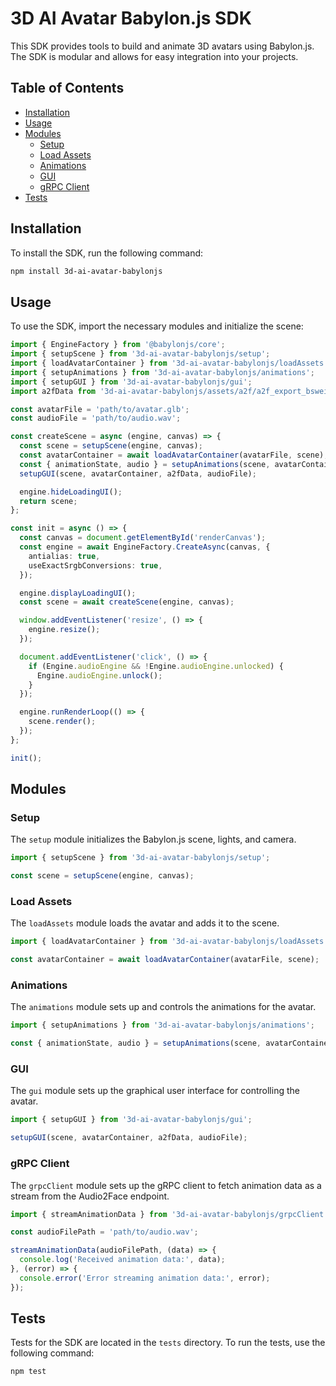 # 3D AI Avatar Babylon.js SDK

This SDK provides tools to build and animate 3D avatars using Babylon.js. The SDK is modular and allows for easy integration into your projects.

## Table of Contents

- [Installation](#installation)
- [Usage](#usage)
- [Modules](#modules)
  - [Setup](#setup)
  - [Load Assets](#load-assets)
  - [Animations](#animations)
  - [GUI](#gui)
  - [gRPC Client](#grpc-client)
- [Tests](#tests)

## Installation

To install the SDK, run the following command:

```bash
npm install 3d-ai-avatar-babylonjs
```

## Usage

To use the SDK, import the necessary modules and initialize the scene:

```typescript
import { EngineFactory } from '@babylonjs/core';
import { setupScene } from '3d-ai-avatar-babylonjs/setup';
import { loadAvatarContainer } from '3d-ai-avatar-babylonjs/loadAssets';
import { setupAnimations } from '3d-ai-avatar-babylonjs/animations';
import { setupGUI } from '3d-ai-avatar-babylonjs/gui';
import a2fData from '3d-ai-avatar-babylonjs/assets/a2f/a2f_export_bsweight-Adam-from-Edukey-11L-Charlie.json';

const avatarFile = 'path/to/avatar.glb';
const audioFile = 'path/to/audio.wav';

const createScene = async (engine, canvas) => {
  const scene = setupScene(engine, canvas);
  const avatarContainer = await loadAvatarContainer(avatarFile, scene);
  const { animationState, audio } = setupAnimations(scene, avatarContainer, a2fData, audioFile);
  setupGUI(scene, avatarContainer, a2fData, audioFile);

  engine.hideLoadingUI();
  return scene;
};

const init = async () => {
  const canvas = document.getElementById('renderCanvas');
  const engine = await EngineFactory.CreateAsync(canvas, {
    antialias: true,
    useExactSrgbConversions: true,
  });

  engine.displayLoadingUI();
  const scene = await createScene(engine, canvas);

  window.addEventListener('resize', () => {
    engine.resize();
  });

  document.addEventListener('click', () => {
    if (Engine.audioEngine && !Engine.audioEngine.unlocked) {
      Engine.audioEngine.unlock();
    }
  });

  engine.runRenderLoop(() => {
    scene.render();
  });
};

init();
```

## Modules

### Setup

The `setup` module initializes the Babylon.js scene, lights, and camera.

```typescript
import { setupScene } from '3d-ai-avatar-babylonjs/setup';

const scene = setupScene(engine, canvas);
```

### Load Assets

The `loadAssets` module loads the avatar and adds it to the scene.

```typescript
import { loadAvatarContainer } from '3d-ai-avatar-babylonjs/loadAssets';

const avatarContainer = await loadAvatarContainer(avatarFile, scene);
```

### Animations

The `animations` module sets up and controls the animations for the avatar.

```typescript
import { setupAnimations } from '3d-ai-avatar-babylonjs/animations';

const { animationState, audio } = setupAnimations(scene, avatarContainer, a2fData, audioFile);
```

### GUI

The `gui` module sets up the graphical user interface for controlling the avatar.

```typescript
import { setupGUI } from '3d-ai-avatar-babylonjs/gui';

setupGUI(scene, avatarContainer, a2fData, audioFile);
```

### gRPC Client

The `grpcClient` module sets up the gRPC client to fetch animation data as a stream from the Audio2Face endpoint.

```typescript
import { streamAnimationData } from '3d-ai-avatar-babylonjs/grpcClient';

const audioFilePath = 'path/to/audio.wav';

streamAnimationData(audioFilePath, (data) => {
  console.log('Received animation data:', data);
}, (error) => {
  console.error('Error streaming animation data:', error);
});
```

## Tests

Tests for the SDK are located in the `tests` directory. To run the tests, use the following command:

```bash
npm test
```

